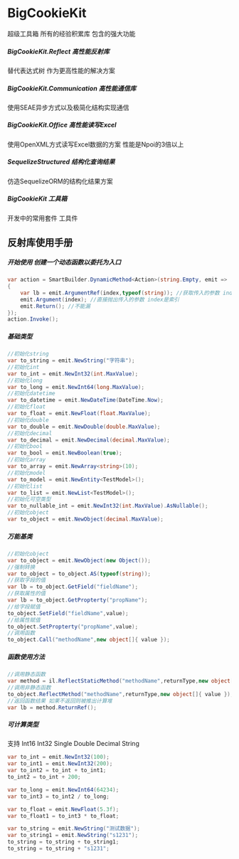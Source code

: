 # BigCookieKit
超级工具箱
所有的经验积累库 包含的强大功能

##### BigCookieKit.Reflect 高性能反射库

替代表达式树 作为更高性能的解决方案

##### BigCookieKit.Communication 高性能通信库

使用SEAE异步方式以及极简化结构实现通信

##### BigCookieKit.Office 高性能读写Excel

使用OpenXML方式读写Excel数据的方案 性能是Npoi的3倍以上

##### SequelizeStructured 结构化查询结果

仿造SequelizeORM的结构化结果方案

##### BigCookieKit 工具箱

开发中的常用套件 工具件




## 反射库使用手册

##### 开始使用 创建一个动态函数以委托为入口
```csharp
var action = SmartBuilder.DynamicMethod<Action>(string.Empty, emit =>
{
    var lb = emit.ArgumentRef(index,typeof(string)); //获取传入的参数 index是传入参数的索引
    emit.Argument(index); //直接抛出传入的参数 index是索引
    emit.Return(); //不能漏
});
action.Invoke();
```

##### 基础类型
```csharp
//初始化string
var to_string = emit.NewString("字符串");
//初始化int
var to_int = emit.NewInt32(int.MaxValue);
//初始化long
var to_long = emit.NewInt64(long.MaxValue);
//初始化datetime
var to_datetime = emit.NewDateTime(DateTime.Now);
//初始化float
var to_float = emit.NewFloat(float.MaxValue);
//初始化double
var to_double = emit.NewDouble(double.MaxValue);
//初始化decimal
var to_decimal = emit.NewDecimal(decimal.MaxValue);
//初始化bool
var to_bool = emit.NewBoolean(true);
//初始化array
var to_array = emit.NewArray<string>(10);
//初始化model
var to_model = emit.NewEntity<TestModel>();
//初始化list
var to_list = emit.NewList<TestModel>();
//初始化可空类型
var to_nullable_int = emit.NewInt32(int.MaxValue).AsNullable();
//初始化object
var to_object = emit.NewObject(decimal.MaxValue);
```

##### 万能基类
```csharp
//初始化object
var to_object = emit.NewObject(new Object());
//强制转换
var to_object = to_object.AS(typeof(string));
//获取字段的值
var lb = to_object.GetField("fieldName");
//获取属性的值
var lb = to_object.GetPropterty("propName");
//给字段赋值
to_object.SetField("fieldName",value);
//给属性赋值
to_object.SetPropterty("propName",value);
//调用函数
to_object.Call("methodName",new object[]{ value });
```

##### 函数使用方法
```csharp
//调用静态函数
var method = il.ReflectStaticMethod("methodName",returnType,new object[]{ value });
//调用非静态函数
to_object.ReflectMethod("methodName",returnType,new object[]{ value });
//返回函数结果 如果不返回则被推出计算堆
var lb = method.ReturnRef();
```

##### 可计算类型
支持 Int16 Int32 Single Double Decimal String
```csharp
var to_int = emit.NewInt32(100);
var to_int1 = emit.NewInt32(200);
var to_int2 = to_int + to_int1;
to_int2 = to_int + 200;

var to_long = emit.NewInt64(64234);
var to_int3 = to_int2 / to_long;

var to_float = emit.NewFloat(5.3f);
var to_float1 = to_int3 * to_float;

var to_string = emit.NewString("测试数据");
var to_string1 = emit.NewString("s1231");
to_string = to_string + to_string1;
to_string = to_string + "s1231";
```
